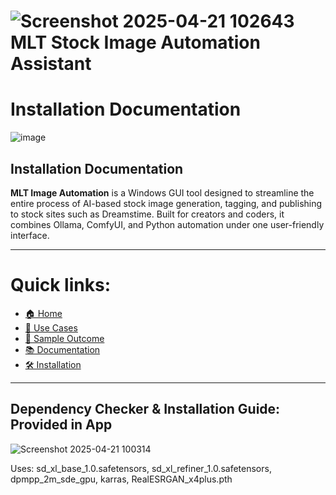 # ![Screenshot 2025-04-21 102643](https://github.com/user-attachments/assets/f322d9cc-1adf-45d4-a38d-4764f62cf7bd) MLT Stock Image Automation Assistant
# Installation Documentation
![image](https://github.com/user-attachments/assets/ecf069e2-bc52-4e58-9a50-97ef8abc2ba3)

## Installation Documentation

**MLT Image Automation** is a Windows GUI tool designed to streamline the entire process of AI-based stock image generation, tagging, and publishing to stock sites such as Dreamstime. Built for creators and coders, it combines Ollama, ComfyUI, and Python automation under one user-friendly interface.

---

# Quick links:
- [🏠 Home](../README.md)
- [🎯 Use Cases](case.md)
- [👀 Sample Outcome](../sample/sample.md)
- [📚 Documentation](Documentation.md)
- [🛠 Installation](INSTALLATION_GUIDE.md)

  
---

## Dependency Checker & Installation Guide: Provided in App
![Screenshot 2025-04-21 100314](https://github.com/user-attachments/assets/c74dfaf8-1fca-44cb-acef-bee0e45411ea)


Uses: sd_xl_base_1.0.safetensors, sd_xl_refiner_1.0.safetensors, dpmpp_2m_sde_gpu, karras, RealESRGAN_x4plus.pth
